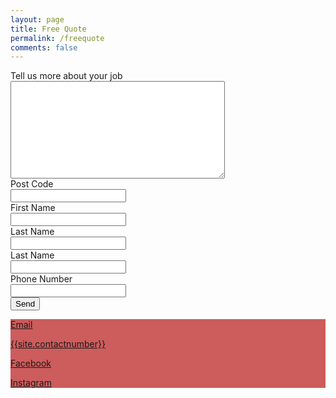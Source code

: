 ```yaml
---
layout: page
title: Free Quote
permalink: /freequote
comments: false
---
```


<div class="row justify-content-between">
<div class="col-md-8 pr-5">

<form method="post" action="https://forms.un-static.com/forms/{{ site.contactusendpointreference }}">

  <div class="form-group row">
    <label for="name" class="col-4 col-form-label">Tell us more about your job</label>
    <div class="col-8">
      <textarea id="message" name="message" cols="40" rows="10" required="required" class="form-control"></textarea>
    </div>
  </div>

  <div class="form-group row">
    <label for="name" class="col-4 col-form-label">Post Code</label>
    <div class="col-8">
      <div class="input-group">
        <input id="postcode" name="postcode" type="text" required="required" class="form-control">
      </div>
    </div>
  </div>

  <div class="form-group row">
    <label for="name" class="col-4 col-form-label">First Name</label>
    <div class="col-8">
      <div class="input-group">
        <input id="firstname" name="firstname" type="text" required="required" class="form-control">
      </div>
    </div>
  </div>

  <div class="form-group row">
    <label for="name" class="col-4 col-form-label">Last Name</label>
    <div class="col-8">
      <div class="input-group">
        <input id="lastname" name="lastname" type="text" required="required" class="form-control">
      </div>
    </div>
  </div>

  <div class="form-group row">
    <label for="name" class="col-4 col-form-label">Last Name</label>
    <div class="col-8">
      <div class="input-group">
        <input id="lastname" name="lastname" type="text" required="required" class="form-control">
      </div>
    </div>
  </div>

  <div class="form-group row">
    <label for="name" class="col-4 col-form-label">Phone Number</label>
    <div class="col-8">
      <div class="input-group">
        <input id="phone" name="phonee" type="text" required="required" class="form-control">
      </div>
    </div>
  </div>

  <div class="form-group row">
    <div class="offset-4 col-8">
      <button name="submit" type="submit" class="btn btn-primary">Send</button>
    </div>
  </div>
</form>


</div>

<div class="col-md-4">

<div class="sticky-top sticky-top-80" style="background-color: indianred">
<p> <i class="fas fa-envelope"></i> <a href="mailto:{{site.emailid}}">Email</a> </p>
<p> <i class="fas fa-phone"></i> <a href="tel:{{ site.contactnumber }}" class="phone-link">{{site.contactnumber}}</a></p>
<p> <i class="fab fa-facebook"></i> <a href="{{ site.fburl }}" > Facebook </a> </p>
<p> <i class="fab fa-instagram"></i> <a href="{{ site.instaurl }}" > Instagram </a> </p>

</div>
</div>
</div>
